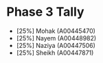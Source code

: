 # Phase 3 Tally

-   [25%] Mohak (A00445470)
-   [25%] Nayem (A00448982)
-   [25%] Naziya (A00447506)
-   [25%] Sheikh (A00447871)

